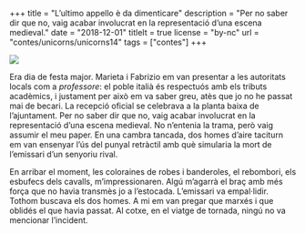 +++
title = "L’ultimo appello è da dimenticare"
description = "Per no saber dir que no, vaig acabar involucrat en la representació d’una escena medieval."
date = "2018-12-01"
titleIt = true
license = "by-nc"
url = "contes/unicorns/unicorns14"
tags = ["contes"]
+++

<img class="emoji" src="/contes/unicorns/twemoji/1f5e1.svg" />

Era dia de festa major. Marieta i Fabrizio em van presentar a les autoritats locals com a *professore*: el poble italià és respectuós amb els tributs acadèmics, i justament per això em va saber greu, atès que jo no he passat mai de becari. La recepció oficial se celebrava a la planta baixa de l’ajuntament. Per no saber dir que no, vaig acabar involucrat en la representació d’una escena medieval. No n’entenia la trama, però vaig assumir el meu paper. En una cambra tancada, dos homes d’aire taciturn em van ensenyar l’ús del punyal retràctil amb què simularia la mort de l’emissari d’un senyoriu rival.

En arribar el moment, les coloraines de robes i banderoles, el rebombori, els esbufecs dels cavalls, m’impressionaren. Algú m’agarrà el braç amb més força que no havia transmès jo a l’estocada. L’emissari va empal·lidir. Tothom buscava els dos homes. A mi em van pregar que marxés i que oblidés el que havia passat. Al cotxe, en el viatge de tornada, ningú no va mencionar l’incident.


